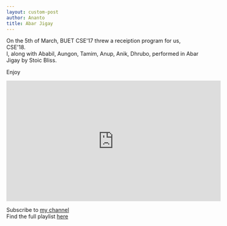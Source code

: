 ```yaml
---
layout: custom-post
author: Ananto
title: Abar Jigay
---
```


On the 5th of March, BUET CSE'17 threw a receiption program for us, CSE'18.  
I, along with Ababil, Aungon, Tamim, Anup, Anik, Dhrubo, performed in Abar Jigay by Stoic Bliss.  

Enjoy  

<iframe width="560" height="315" src="https://www.youtube.com/embed/y1TDsriMjDY" frameborder="0" allow="accelerometer; autoplay; encrypted-media; gyroscope; picture-in-picture" allowfullscreen></iframe>  

Subscribe to [my channel](https://www.youtube.com/channel/UCDIqQtl5eWaLr-OdCJKCcCA?view_as=subscriber)  
Find the full playlist [here](https://www.youtube.com/playlist?list=PLEwzGLbD27m3eg0_FqSYEptp40S6uzwUo)  
